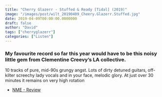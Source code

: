 ```yaml
---
title: "Cherry Glazerr - Stuffed & Ready [Tidal] (2019)"
image: "/images/post/wilt_20190409_Cheery.Glazerr.Stuffed.jpg"
date: 2019-04-09T00:00:00.0000000
draft: false
author: "David"
tags: ["cherryglazerr"]
categories: ["Listen"]
---
```

### My favourite record so far this year would have to be this noisy little gem from Clementine Creevy’s LA collective. 

 10 tracks of pure, mid-90s grungy angst. Lots of dirty detuned guitars, off-kilter screechy lady vocals and in your face, melodic glory.  At just over 30 minutes it remains on very high rotation

-  [NME - Review](https://www.nme.com/reviews/album/cherry-glazerr-stuffed-ready-review)